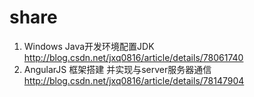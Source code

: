 # share

1. Windows Java开发环境配置JDK
http://blog.csdn.net/jxq0816/article/details/78061740
2. AngularJS 框架搭建 并实现与server服务器通信
http://blog.csdn.net/jxq0816/article/details/78147904
